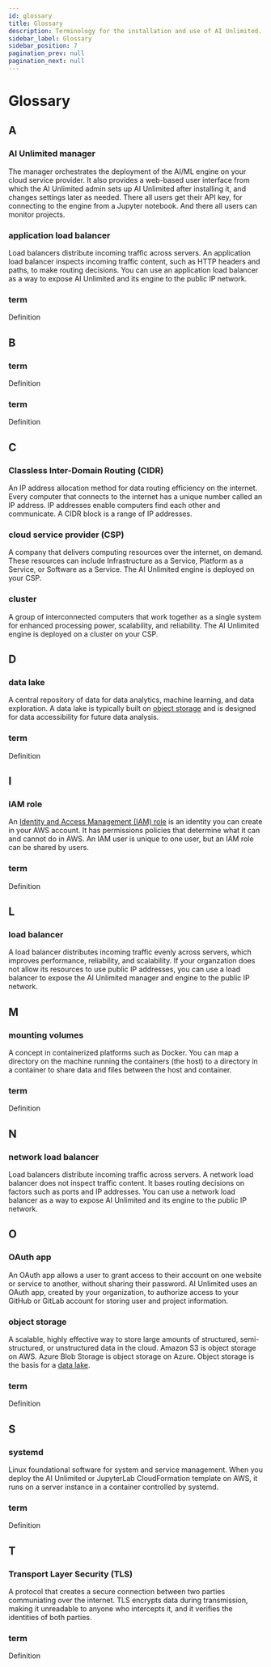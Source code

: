 ```yaml
---
id: glossary
title: Glossary
description: Terminology for the installation and use of AI Unlimited.
sidebar_label: Glossary
sidebar_position: 7
pagination_prev: null
pagination_next: null
---
```


# Glossary

## A

<a id="glo-manager"></a>
### AI Unlimited manager

The manager orchestrates the deployment of the AI/ML engine on your cloud service provider. It also provides a web-based user interface from which the AI Unlimited admin sets up AI Unlimited after installing it, and changes settings later as needed. There all users get their API key, for connecting to the engine from a Jupyter notebook. And there all users can monitor projects.

<a id="glo-application-load-balancer"></a>
### application load balancer

Load balancers distribute incoming traffic across servers. An application load balancer inspects incoming traffic content, such as HTTP headers and paths, to make routing decisions. You can use an application load balancer as a way to expose AI Unlimited and its engine to the public IP network.


### term

Definition


## B

### term

Definition

### term

Definition


## C

<a id="glo-cidr"></a>
### Classless Inter-Domain Routing (CIDR)

An IP address allocation method for data routing efficiency on the internet. Every computer that connects to the internet has a unique number called an IP address. IP addresses enable computers find each other and communicate. A CIDR block is a range of IP addresses.

<a id="glo-csp"></a>
### cloud service provider (CSP) 

A company that delivers computing resources over the internet, on demand. These resources can include Infrastructure as a Service, Platform as a Service, or Software as a Service. The AI Unlimited engine is deployed on your CSP.

<a id="glo-cluster"></a>
### cluster

A group of interconnected computers that work together as a single system for enhanced processing power, scalability, and reliability. The AI Unlimited engine is deployed on a cluster on your CSP.


## D


<a id="glo-data-lake"></a>
### data lake

A central repository of data for data analytics, machine learning, and data exploration. A data lake is typically built on [object storage](#glo-object-storage) and is designed for data accessibility for future data analysis.  


### term

Definition


## I

<a id="glo-iam-role"></a>
### IAM role

An [Identity and Access Management (IAM) role](https://docs.aws.amazon.com/IAM/latest/UserGuide/id_roles.html) is an identity you can create in your AWS account. It has permissions policies that determine what it can and cannot do in AWS. An IAM user is unique to one user, but an IAM role can be shared by users.

### term

Definition

 
## L

<a id="glo-load-balancer"></a>
### load balancer 

A load balancer distributes incoming traffic evenly across servers, which improves performance, reliability, and scalability. If your organzation does not allow its resources to use public IP addresses, you can use a load balancer to expose the AI Unlimited manager and engine to the public IP network. 


## M

<a id="glo-mounting-volumes"></a>
### mounting volumes 

A concept in containerized platforms such as Docker. You can map a directory on the machine running the containers (the host) to a directory in a container to share data and files between the host and container.

### term

Definition


## N

<a id="glo-network-load-balancer"></a>
### network load balancer

Load balancers distribute incoming traffic across servers. A network load balancer does not inspect traffic content. It bases routing decisions on factors such as ports and IP addresses. You can use a network load balancer as a way to expose AI Unlimited and its engine to the public IP network.


## O

<a id="glo-oauth-app"></a>
### OAuth app

An OAuth app allows a user to grant access to their account on one website or service to another, without sharing their password. AI Unlimited uses an OAuth app, created by your organization, to authorize access to your GitHub or GitLab account for storing user and project information.

<a id="glo-object-storage"></a>
### object storage
A scalable, highly effective way to store large amounts of structured, semi-structured, or unstructured data in the cloud. Amazon S3 is object storage on AWS. Azure Blob Storage is object storage on Azure. Object storage is the basis for a [data lake](#glo-data-lake).


### term

Definition


## S

<a id="glo-systemd"></a>
### systemd

Linux foundational software for system and service management. When you deploy the AI Unlimited or JupyterLab CloudFormation template on AWS, it runs on a server instance in a container controlled by systemd.


### term

Definition


## T

<a id="glo-tls"></a>
### Transport Layer Security (TLS) 

A protocol that creates a secure connection between two parties communiating over the internet. TLS encrypts data during transmission, making it unreadable to anyone who intercepts it, and it verifies the identities of both parties. 

### term

Definition